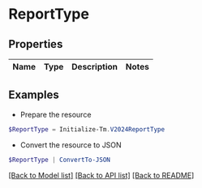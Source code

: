 # ReportType
## Properties

Name | Type | Description | Notes
------------ | ------------- | ------------- | -------------

## Examples

- Prepare the resource
```powershell
$ReportType = Initialize-Tm.V2024ReportType 
```

- Convert the resource to JSON
```powershell
$ReportType | ConvertTo-JSON
```

[[Back to Model list]](../README.md#documentation-for-models) [[Back to API list]](../README.md#documentation-for-api-endpoints) [[Back to README]](../README.md)

